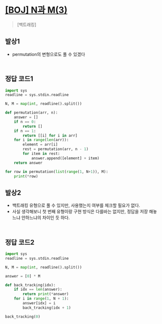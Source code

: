 # [[BOJ] N과 M(3)](https://www.acmicpc.net/problem/15651)

> [백트래킹]

## 발상1

- permutation의 변형으로도 풀 수 있겠다

## <br>정답 코드1

```python
import sys
readline = sys.stdin.readline

N, M = map(int, readline().split())

def permutation(arr, n):
    answer = []
    if n == 0:
        return []
    if n == 1:
        return [[i] for i in arr]
    for i in range(len(arr)):
        element = arr[i]
        rest = permutation(arr, n - 1)
        for item in rest:
            answer.append([element] + item)
    return answer

for row in permutation(list(range(1, N+1)), M):
    print(*row)
```

## 발상2

- 백트래킹 유형으로 풀 수 있지만, 사용했는지 여부를 체크할 필요가 없다.
- 사실 생각해보니 첫 번째 유형이랑 구현 방식은 다를바는 없지만, 정답을 저장 해놓느냐 안하느냐의 차이인 듯 하다.

## <br>정답 코드2

```python
import sys
readline = sys.stdin.readline

N, M = map(int, readline().split())

answer = [0] * M

def back_tracking(idx):
    if idx == len(answer):
        return print(*answer)
    for i in range(1, N + 1):
        answer[idx] = i
        back_tracking(idx + 1)

back_tracking(0)
```
